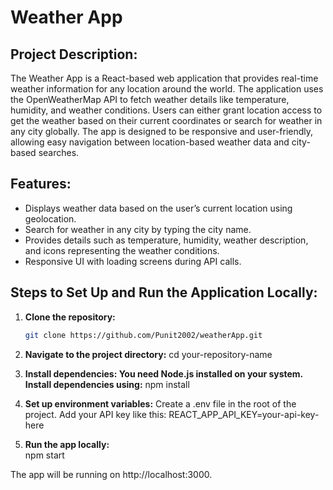 # Weather App

## Project Description:
The Weather App is a React-based web application that provides real-time weather information for any location around the world. The application uses the OpenWeatherMap API to fetch weather details like temperature, humidity, and weather conditions. Users can either grant location access to get the weather based on their current coordinates or search for weather in any city globally. The app is designed to be responsive and user-friendly, allowing easy navigation between location-based weather data and city-based searches.

## Features:
- Displays weather data based on the user’s current location using geolocation.
- Search for weather in any city by typing the city name.
- Provides details such as temperature, humidity, weather description, and icons representing the weather conditions.
- Responsive UI with loading screens during API calls.

## Steps to Set Up and Run the Application Locally:

1. **Clone the repository:**
   ```bash
   git clone https://github.com/Punit2002/weatherApp.git


2. **Navigate to the project directory:**
   cd your-repository-name 
   
3. **Install dependencies: You need Node.js installed on your system. Install dependencies using:**
  npm install

4. **Set up environment variables:**
  Create a .env file in the root of the project.
  Add your API key like this:
    REACT_APP_API_KEY=your-api-key-here

5. **Run the app locally:**  
  npm start

The app will be running on http://localhost:3000.
